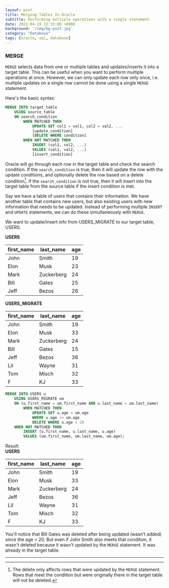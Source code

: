 ```yaml
---
layout: post
title: Merging Tables In Oracle
subtitle: Performing multiple operations with a single statement
date: 2022-04-19 22:33:00 +0900
background: '/img/bg-post.jpg'
category: "Database"
tags: [oracle, sql, database]
---
```


### MERGE
`MERGE` selects data from one or multiple tables and updates/inserts it into a target table. This can be useful when you want to perform multiple operations at once. However, we can only update each row only once, i.e. multiple updates on a single row cannot be done using a single `MERGE` statement.

Here's the basic syntax:
```sql
MERGE INTO target_table
    USING source_table
    ON search_condition
        WHEN MATCHED THEN
            UPDATE SET col1 = val1, col2 = val2, ...
            [update_condition]
            [DELETE WHERE condition]
        WHEN NOT MATCHED THEN
            INSERT (col1, col2, ...)
            VALUES (val1, val2, ...)
            [insert_condition]
```

Oracle will go through each row in the target table and check the search condition. If the `search_condition` is true, then it will update the row with the update conditions, and optionally delete the row based on a delete condition[^delete]. If the `search_condition` is not true, then it will insert into the target table from the source table if the insert condition is met. 

Say we have a table of users that contains their information. We have another table that contains new users, but also existing users with new information that needs to be updated. Instead of performing multiple `INSERT` and `UPDATE` statements, we can do these simultaneously with `MERGE`.

We want to update/insert info from USERS_MIGRATE to our target table, USERS.

**USERS**

| first_name | last_name | age |
| --- | --- | --- | 
| John | Smith | 19 |
| Elon | Musk | 23 |
| Mark | Zuckerberg | 24 |
| Bill | Gates | 25 |
| Jeff | Bezos | 26 |

**USERS_MIGRATE**

| first_name | last_name | age |
| --- | --- | --- | 
| John | Smith | 19 |
| Elon | Musk | 33 |
| Mark | Zuckerberg | 24 |
| Bill | Gates | 15 |
| Jeff | Bezos | 36 |
| Lil | Wayne | 31 |
| Tom | Misch | 32 |
| F | KJ | 33 |

```sql
MERGE INTO USERS u
    USING USERS_MIGRATE um
    ON (u.first_name = um.first_name AND u.last_name = um.last_name)
        WHEN MATCHED THEN
            UPDATE SET u.age = um.age 
            WHERE u.age <> um.age
            DELETE WHERE u.age < 20
    WHEN NOT MATCHED THEN
        INSERT (u.first_name, u.last_name, u.age)
        VALUES (um.first_name, um.last_name, um.age);
```

Result:  
**USERS**

| first_name | last_name | age |
| --- | --- | --- | 
| John | Smith | 19 |
| Elon | Musk | 33 |
| Mark | Zuckerberg | 24 |
| Jeff | Bezos | 36 |
| Lil | Wayne | 31 |
| Tom | Misch | 32 |
| F | KJ | 33 |

You'll notice that Bill Gates was deleted after being updated (wasn't added) since the age < 20. But even if John Smith also meets that condition, it wasn't deleted because it wasn't updated by the `MERGE` statement. It was already in the target table.

---
[^delete]: The delete only affects rows that were updated by the `MERGE` statement. Rows that meet the condition but were originally there in the target table will not be deleted. 